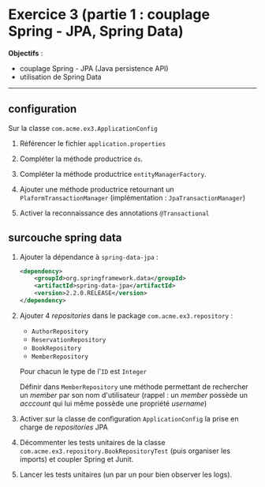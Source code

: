 # Exercice 3 (partie 1 : couplage Spring - JPA, Spring Data)

**Objectifs** : 

* couplage Spring - JPA (Java persistence API)
* utilisation de Spring Data

*****

## configuration

Sur la classe `com.acme.ex3.ApplicationConfig`

1. Référencer le fichier `application.properties`

2. Compléter la méthode productrice `ds`. 

3. Compléter la méthode productrice `entityManagerFactory`.

4. Ajouter une méthode productrice retournant un `PlaformTransactionManager` (implémentation : `JpaTransactionManager`)

5. Activer la reconnaissance des annotations `@Transactional`


## surcouche spring data

1. Ajouter la dépendance à `spring-data-jpa` : 

	```xml
	<dependency>
		<groupId>org.springframework.data</groupId>
		<artifactId>spring-data-jpa</artifactId>
		<version>2.2.0.RELEASE</version>
	</dependency>
	```

2. Ajouter 4 _repositories_ dans le package `com.acme.ex3.repository` : 

	* `AuthorRepository`
	* `ReservationRepository`
	* `BookRepository`
	* `MemberRepository`
		
	Pour chacun le type de l'`ID` est `Integer`

	Définir dans `MemberRepository` une méthode permettant de rechercher un _member_ par son nom d'utilisateur (rappel : un _member_ possède un _acccount_ qui lui même possède une propriété _username_)
	
3. Activer sur la classe de configuration `ApplicationConfig` la prise en charge de _repositories_ JPA

4. Décommenter les tests unitaires de la classe `com.acme.ex3.repository.BookRepositoryTest` (puis organiser les imports) et coupler Spring et Junit.

5. Lancer les tests unitaires (un par un pour bien observer les logs).
